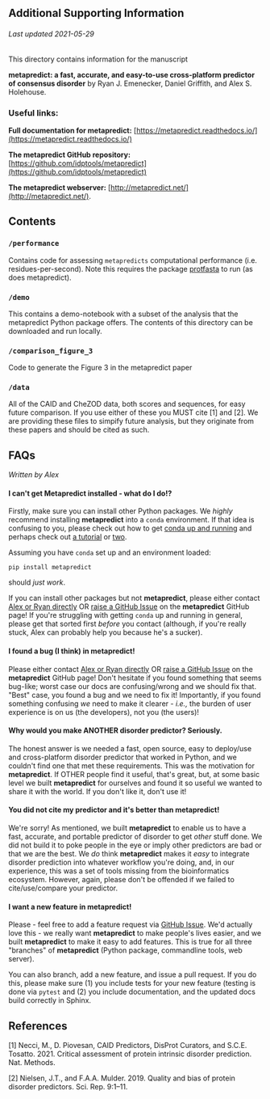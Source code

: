 ## Additional Supporting Information
###### Last updated 2021-05-29

This directory contains information for the manuscript

**metapredict: a fast, accurate, and easy-to-use cross-platform predictor of consensus disorder** by Ryan J. Emenecker, Daniel Griffith, and Alex S. Holehouse.

### Useful links:

**Full documentation for metapredict:** [https://metapredict.readthedocs.io/](https://metapredict.readthedocs.io/)

**The metapredict GitHub repository:** [https://github.com/idptools/metapredict](https://github.com/idptools/metapredict)

**The metapredict webserver:** [http://metapredict.net/](http://metapredict.net/).

## Contents

### `/performance`
Contains code for assessing `metapredicts` computational performance (i.e. residues-per-second). Note this requires the package [protfasta](https://protfasta.readthedocs.io/) to run (as does metapredict).

### `/demo`
This contains a demo-notebook with a subset of the analysis that the metapredict Python package offers. The contents of this directory can be downloaded and run locally.

### `/comparison_figure_3`
Code to generate the Figure 3 in the metapredict paper

### `/data`
All of the CAID and CheZOD data, both scores and sequences, for easy future comparison. If you use either of these you MUST cite [1] and [2]. We are providing these files to simpify future analysis, but they originate from these papers and should be cited as such.


## FAQs
*Written by Alex*

#### I can't get Metapredict installed  - what do I do!?
Firstly, make sure you can install other Python packages. We _highly_ recommend installing **metapredict** into a `conda` environment. If that idea is confusing to you, please check out how to get [conda up and running](https://conda.io/projects/conda/en/latest/user-guide/getting-started.html) and perhaps check out [a tutorial](https://www.youtube.com/watch?v=1VVCd0eSkYc) or [two](https://www.youtube.com/watch?v=qn5zfdJtcYc).

Assuming you have `conda` set up and an environment loaded:

	pip install metapredict
	
should _just work_. 

If you can install other packages but not **metapredict**, please either contact [Alex or Ryan directly](https://www.holehouselab.com/team) OR [raise a GitHub Issue](https://github.com/idptools/metapredict/issues) on the **metapredict** GitHub page! If you're struggling with getting `conda` up and running in general, please get that sorted first _before_ you contact (although, if you're really stuck, Alex can probably help you because he's a sucker).

#### I found a bug (I think) in metapredict!
Please either contact [Alex or Ryan directly](https://www.holehouselab.com/team) OR [raise a GitHub Issue](https://github.com/idptools/metapredict/issues) on the **metapredict** GitHub page! Don't hesitate if you found something that seems bug-like; worst case our docs are confusing/wrong and we should fix that. "Best" case, you found a bug and we need to fix it! Importantly, if you found something confusing _we_ need to make it clearer - *i.e.,* the burden of user experience is on us (the developers), not you (the users)!

#### Why would you make ANOTHER disorder predictor? Seriously.
The honest answer is we needed a fast, open source, easy to deploy/use and cross-platform disorder predictor that worked in Python, and we couldn't find one that met these requirements. This was the motivation for **metapredict**. If OTHER people find it useful, that's great, but, at some basic level we built **metapredict** for ourselves and found it so useful we wanted to share it with the world. If you don't like it, don't use it!

#### You did not cite my predictor and it's better than metapredict!
We're sorry! As mentioned, we built **metapredict** to enable us to have a fast, accurate, and portable predictor of disorder to get *other* stuff done. We did not build it to poke people in the eye or imply other predictors are bad or that we are the best. We *do* think **metapredict** makes it _easy_ to integrate disorder prediction into whatever workflow you're doing, and, in our experience, this was a set of tools missing from the bioinformatics ecosystem. However, again, please don't be offended if we failed to cite/use/compare your predictor.

#### I want a new feature in metapredict!
Please - feel free to add a feature request via [GitHub Issue](https://github.com/idptools/metapredict/issues). We'd actually love this - we really want **metapredict** to make people's lives easier, and we built **metapredict** to make it easy to add features. This is true for all three "branches" of **metapredict** (Python package, commandline tools, web server).

You can also branch, add a new feature, and issue a pull request. If you do this, please make sure (1) you include tests for your new feature (testing is done via `pytest` and (2) you include documentation, and the updated docs build correctly in Sphinx.

## References
[1] Necci, M., D. Piovesan, CAID Predictors, DisProt Curators, and S.C.E. Tosatto. 2021. Critical assessment of protein intrinsic disorder prediction. Nat. Methods.

[2] Nielsen, J.T., and F.A.A. Mulder. 2019. Quality and bias of protein disorder predictors. Sci. Rep. 9:1–11.


